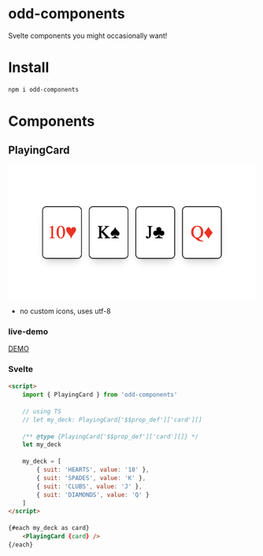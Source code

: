 # odd-components

Svelte components you might occasionally want!

# Install

```bash
npm i odd-components
```

# Components

## PlayingCard
![text](https://raw.githubusercontent.com/JulianNymark/odd-components/main/README/playingcard.png)

- no custom icons, uses utf-8

### live-demo
[DEMO](https://svelte.dev/repl/b806a276c91940e4a831c7321d7e6211?version=3.59.1)

### Svelte
```html
<script>
    import { PlayingCard } from 'odd-components'

    // using TS
    // let my_deck: PlayingCard['$$prop_def']['card'][]

    /** @type {PlayingCard['$$prop_def']['card'][]} */
    let my_deck

    my_deck = [
        { suit: 'HEARTS', value: '10' },
        { suit: 'SPADES', value: 'K' },
        { suit: 'CLUBS', value: 'J' },
        { suit: 'DIAMONDS', value: 'Q' }
    ]
</script>

{#each my_deck as card}
	<PlayingCard {card} />
{/each}

```

